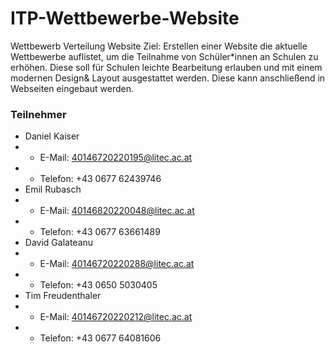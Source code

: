 # ITP-Wettbewerbe-Website

Wettbewerb Verteilung Website
Ziel: Erstellen einer Website die aktuelle Wettbewerbe auflistet, um die Teilnahme von Schüler*innen an Schulen zu erhöhen. Diese soll für Schulen leichte Bearbeitung erlauben und mit einem modernen Design& Layout ausgestattet werden. Diese kann anschließend in Webseiten eingebaut werden.

### Teilnehmer
- Daniel Kaiser
- - E-Mail: 40146720220195@litec.ac.at
- - Telefon: +43 0677 62439746
- Emil Rubasch
- - E-Mail:  40146820220048@litec.ac.at
- - Telefon: +43 0677 63661489
- David Galateanu
- - E-Mail: 40146720220288@litec.ac.at
- - Telefon: +43 0650 5030405
- Tim Freudenthaler
- - E-Mail: 40146720220212@litec.ac.at
- - Telefon: +43 0677 64081606
